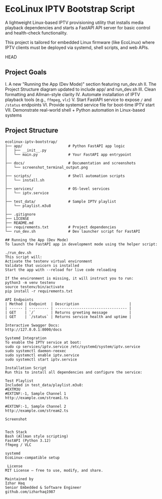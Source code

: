 #  EcoLinux IPTV Bootstrap Script

A lightweight Linux-based IPTV provisioning utility that installs media playback dependencies and starts a FastAPI API server for basic control and health-check functionality.

This project is tailored for embedded Linux firmware (like EcoLinux) where IPTV clients must be deployed via systemd, shell scripts, and web APIs.

HEAD
## Project Goals
I. A new "Running the App (Dev Mode)" section featuring run_dev.sh
II. The Project Structure diagram updated to include app/ and run_dev.sh
III. Clean formatting and Allman-style clarity
IV. Automate installation of IPTV playback tools (e.g., `ffmpeg`, `vlc`)
V. Start FastAPI service to expose `/` and `/status` endpoints
VI. Provide systemd service file for boot-time IPTV start
VII. Demonstrate real-world shell + Python automation in Linux-based systems

##  **Project Structure**

```text
ecolinux-iptv-bootstrap/
├── app/                     # Python FastAPI app logic
│   ├── __init__.py
│   └── main.py              # Your FastAPI app entrypoint
│
├── docs/                    # Documentation and screenshots
│   └── screenshot_terminal_output.png
│
├── scripts/                 # Shell automation scripts
│   └── install.sh
│
├── services/                # OS-level services
│   └── iptv.service
│
├── test_data/               # Sample IPTV playlist
│   └── playlist.m3u8
│
├── .gitignore
├── LICENSE
├── README.md
├── requirements.txt         # Project dependencies
└── run_dev.sh               # Dev launcher script for FastAPI

## Running the App (Dev Mode)
To launch the FastAPI app in development mode using the helper script:

./run_dev.sh
This script will:
Activate the testenv virtual environment
Validate that uvicorn is installed
Start the app with --reload for live code reloading

If the environment is missing, it will instruct you to run:
python3 -m venv testenv
source testenv/bin/activate
pip install -r requirements.txt

API Endpoints
| Method | Endpoint  | Description                       |
| ------ | --------- | --------------------------------- |
| GET    | `/`       | Returns greeting message          |
| GET    | `/status` | Returns service health and uptime |

Interactive Swagger Docs:
http://127.0.0.1:8000/docs

Systemd Integration
To enable the IPTV service at boot:
sudo cp services/iptv.service /etc/systemd/system/iptv.service
sudo systemctl daemon-reexec
sudo systemctl enable iptv.service
sudo systemctl start iptv.service

Installation Script
Run this to install all dependencies and configure the service:

Test Playlist
Included in test_data/playlist.m3u8:
#EXTM3U
#EXTINF:-1, Sample Channel 1
http://example.com/stream1.ts

#EXTINF:-1, Sample Channel 2
http://example.com/stream2.ts

Screenshot


Tech Stack
Bash (Allman style scripting)
FastAPI (Python 3.12)
ffmpeg / VLC

systemd
EcoLinux-compatible setup

 License
MIT License — free to use, modify, and share.

Maintained by
Izhar Haq
Senior Embedded & Software Engineer
github.com/izharhaq1987
